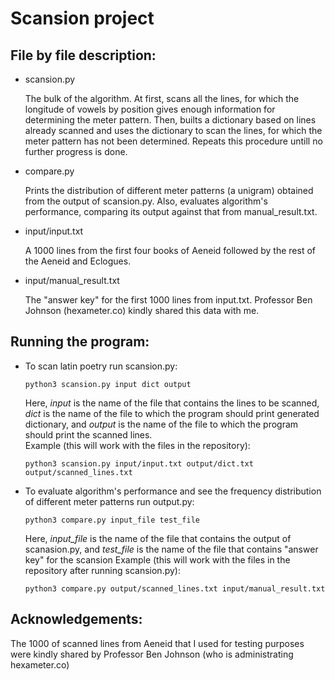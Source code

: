 # Scansion project
## File by file description:
* scansion.py

  The bulk of the algorithm. At first, scans all the lines, for which the longitude of vowels by position gives enough information
  for determining the meter pattern. Then, builts a dictionary based on lines already scanned and uses the dictionary to scan the lines, for which
  the meter pattern has not been determined. Repeats this procedure untill no further progress is done.

* compare.py

  Prints the distribution of different meter patterns (a unigram) obtained from the output of scansion.py. Also, evaluates algorithm's performance, 
  comparing its output against that from manual_result.txt.

* input/input.txt

  A 1000 lines from the first four books of Aeneid followed by the rest of the Aeneid and Eclogues. 

* input/manual_result.txt

  The "answer key" for the first 1000 lines from input.txt. Professor Ben Johnson (hexameter.co) kindly shared this data with me. 
  
## Running the program:
* To scan latin poetry run scansion.py:
  ```
  python3 scansion.py input dict output
  ```
  Here, *input* is the name of the file that contains the lines to be scanned, *dict* is the name of the file to which the program 
  should print generated dictionary, and *output* is the name of the file to which the program should print the scanned lines.   
  Example (this will work with the files in the repository): 
  ```
  python3 scansion.py input/input.txt output/dict.txt output/scanned_lines.txt
  ```

* To evaluate algorithm's performance and see the frequency distribution of different meter patterns run output.py:
  ```
  python3 compare.py input_file test_file
  ```
  Here, *input_file* is the name of the file that contains the output of scanasion.py, and *test_file* is the name of the file that 
  contains "answer key" for the scansion
  Example (this will work with the files in the repository after running scansion.py): 
  ```
  python3 compare.py output/scanned_lines.txt input/manual_result.txt 
  ```

## Acknowledgements:
The 1000 of scanned lines from Aeneid that I used for testing purposes were kindly shared by Professor Ben Johnson (who is administrating hexameter.co)
